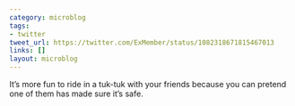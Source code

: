 ```yaml
---
category: microblog
tags:
- twitter
tweet_url: https://twitter.com/ExMember/status/1082318671815467013
links: []
layout: microblog
---
```

It’s more fun to ride in a tuk-tuk with your friends because you can pretend one of them has made sure it’s safe.
